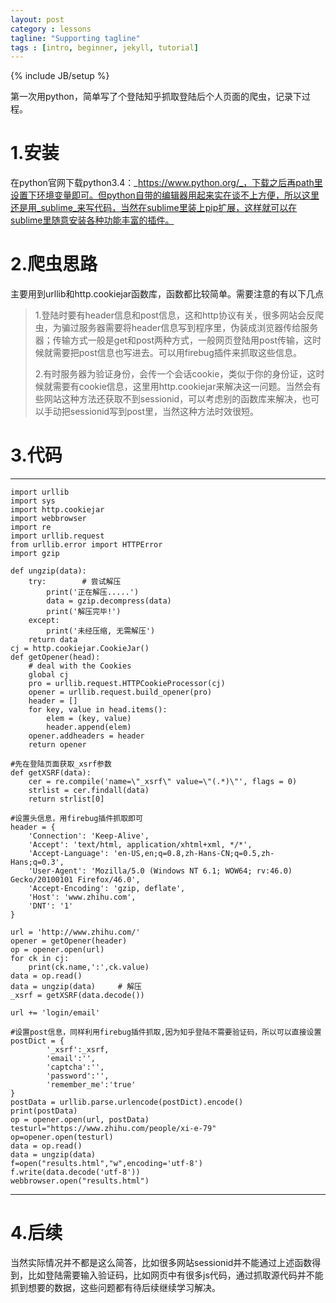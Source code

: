 ```yaml
---
layout: post
category : lessons
tagline: "Supporting tagline"
tags : [intro, beginner, jekyll, tutorial]
---
```

{% include JB/setup %}

第一次用python，简单写了个登陆知乎抓取登陆后个人页面的爬虫，记录下过程。

# 1.安装

在python官网下载python3.4：_https://www.python.org/_，下载之后再path里设置下环境变量即可。但python自带的编辑器用起来实在谈不上方便，所以这里还是用_sublime_来写代码，当然在sublime里装上pip扩展，这样就可以在sublime里随意安装各种功能丰富的插件。

# 2.爬虫思路

主要用到urllib和http.cookiejar函数库，函数都比较简单。需要注意的有以下几点

> 1.登陆时要有header信息和post信息，这和http协议有关，很多网站会反爬虫，为骗过服务器需要将header信息写到程序里，伪装成浏览器传给服务器；传输方式一般是get和post两种方式，一般网页登陆用post传输，这时候就需要把post信息也写进去。可以用firebug插件来抓取这些信息。
> 
> 2.有时服务器为验证身份，会传一个会话cookie，类似于你的身份证，这时候就需要有cookie信息，这里用http.cookiejar来解决这一问题。当然会有些网站这种方法还获取不到sessionid，可以考虑别的函数库来解决，也可以手动把sessionid写到post里，当然这种方法时效很短。

# 3.代码

---
	import urllib  
	import sys  
	import http.cookiejar  
	import webbrowser
	import re
	import urllib.request
	from urllib.error import HTTPError
	import gzip

	def ungzip(data):
		try:        # 尝试解压
			print('正在解压.....')
			data = gzip.decompress(data)
			print('解压完毕!')
		except:
			print('未经压缩, 无需解压')
		return data
	cj = http.cookiejar.CookieJar()   
	def getOpener(head):
		# deal with the Cookies
		global cj
		pro = urllib.request.HTTPCookieProcessor(cj)
		opener = urllib.request.build_opener(pro)
		header = []
		for key, value in head.items():
			elem = (key, value)
			header.append(elem)
		opener.addheaders = header
		return opener 

	#先在登陆页面获取_xsrf参数  
	def getXSRF(data):
		cer = re.compile('name=\"_xsrf\" value=\"(.*)\"', flags = 0)
		strlist = cer.findall(data)
		return strlist[0]

	#设置头信息，用firebug插件抓取即可
	header = {
		'Connection': 'Keep-Alive',
		'Accept': 'text/html, application/xhtml+xml, */*',
		'Accept-Language': 'en-US,en;q=0.8,zh-Hans-CN;q=0.5,zh-Hans;q=0.3',
		'User-Agent': 'Mozilla/5.0 (Windows NT 6.1; WOW64; rv:46.0) Gecko/20100101 Firefox/46.0',
		'Accept-Encoding': 'gzip, deflate',
		'Host': 'www.zhihu.com',
		'DNT': '1'
	}

	url = 'http://www.zhihu.com/'
	opener = getOpener(header)
	op = opener.open(url)
	for ck in cj: 
		print(ck.name,':',ck.value)
	data = op.read()
	data = ungzip(data)     # 解压
	_xsrf = getXSRF(data.decode())

	url += 'login/email'

	#设置post信息，同样利用firebug插件抓取,因为知乎登陆不需要验证码，所以可以直接设置
	postDict = {
			'_xsrf':_xsrf,
			'email':'',
			'captcha':'',
			'password':'',
			'remember_me':'true'
	}
	postData = urllib.parse.urlencode(postDict).encode()
	print(postData)
	op = opener.open(url, postData)
	testurl="https://www.zhihu.com/people/xi-e-79"
	op=opener.open(testurl)
	data = op.read()
	data = ungzip(data)
	f=open("results.html","w",encoding='utf-8')
	f.write(data.decode('utf-8'))
	webbrowser.open("results.html")  
---

# 4.后续

当然实际情况并不都是这么简答，比如很多网站sessionid并不能通过上述函数得到，比如登陆需要输入验证码，比如网页中有很多js代码，通过抓取源代码并不能抓到想要的数据，这些问题都有待后续继续学习解决。